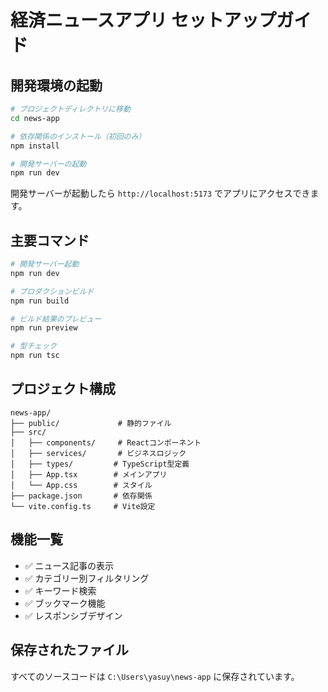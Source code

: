# 経済ニュースアプリ セットアップガイド

## 開発環境の起動

```bash
# プロジェクトディレクトリに移動
cd news-app

# 依存関係のインストール（初回のみ）
npm install

# 開発サーバーの起動
npm run dev
```

開発サーバーが起動したら `http://localhost:5173` でアプリにアクセスできます。

## 主要コマンド

```bash
# 開発サーバー起動
npm run dev

# プロダクションビルド
npm run build

# ビルド結果のプレビュー
npm run preview

# 型チェック
npm run tsc
```

## プロジェクト構成

```
news-app/
├── public/             # 静的ファイル
├── src/
│   ├── components/     # Reactコンポーネント
│   ├── services/       # ビジネスロジック
│   ├── types/         # TypeScript型定義
│   ├── App.tsx        # メインアプリ
│   └── App.css        # スタイル
├── package.json       # 依存関係
└── vite.config.ts     # Vite設定
```

## 機能一覧

- ✅ ニュース記事の表示
- ✅ カテゴリー別フィルタリング
- ✅ キーワード検索
- ✅ ブックマーク機能
- ✅ レスポンシブデザイン

## 保存されたファイル

すべてのソースコードは `C:\Users\yasuy\news-app` に保存されています。